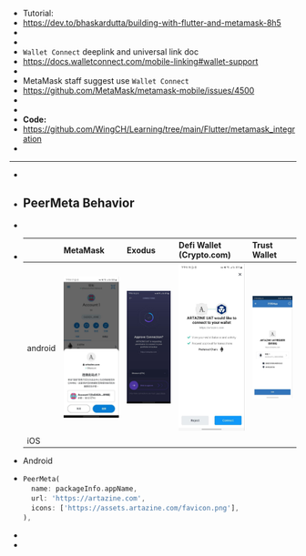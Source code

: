 - Tutorial:
- https://dev.to/bhaskardutta/building-with-flutter-and-metamask-8h5
-
-
- `Wallet Connect` deeplink and universal link doc
- https://docs.walletconnect.com/mobile-linking#wallet-support
-
- MetaMask staff suggest use `Wallet Connect`
- https://github.com/MetaMask/metamask-mobile/issues/4500
-
-
- **Code:**
- https://github.com/WingCH/Learning/tree/main/Flutter/metamask_integration
-
- ---
-
- ## PeerMeta Behavior
-
- ||MetaMask|Exodus|Defi Wallet (Crypto.com)|Trust Wallet|
  |--|--|--|--|--|
  |android| ![photo1667554471.jpeg](../assets/photo1667554471_1667555373930_0.jpeg) | ![photo1667554472.jpeg](../assets/photo1667554472_1667555471367_0.jpeg) | ![photo1667554474.jpeg](../assets/photo1667554474_1667555480829_0.jpeg) | ![photo1667554470.jpeg](../assets/photo1667554470_1667555493493_0.jpeg) |
  |iOS|||||
- Android
- ```dart
  PeerMeta(
    name: packageInfo.appName,
    url: 'https://artazine.com',
    icons: ['https://assets.artazine.com/favicon.png'],
  ),
  ```
-
-